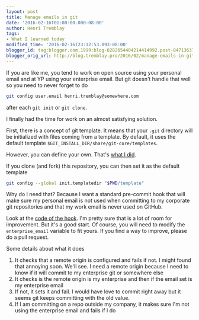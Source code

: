 ```yaml
---
layout: post
title: Manage emails in git
date: '2016-02-16T01:00:00.000-08:00'
author: Henri Tremblay
tags:
- What I learned today
modified_time: '2016-02-16T23:12:53.093-08:00'
blogger_id: tag:blogger.com,1999:blog-8282654404214414992.post-8471363796484285172
blogger_orig_url: http://blog.tremblay.pro/2016/02/manage-emails-in-git.html
---
```


If you are like me, you tend to work on open source using your personal email and at YP using your enterprise email. But
git doesn't handle that well so you need to never forget to do 

```bash
git config user.email henri.tremblay@somewhere.com
``` 

after each `git init` or `git clone`.

I finally had the time for work on an almost satisfying solution.
<!--more-->

First, there is a concept of git template. It means that your `.git` directory will be initialized with files coming from
a template. By default, it uses the default template `$GIT_INSTALL_DIR/share/git-core/templates`.

However, you can define your own. That's [what I did](https://github.com/henri-tremblay/git_template).

If you clone (and fork) this repository, you can then set it as the default template

```bash
git config --global init.templatedir "$PWD/template"
```

Why do I need that? Because I want a standard pre-commit hook that will make sure my personal email is not used when
committing to my corporate git repositories and that my work email is never used on GitHub.

Look at the [code of the hook](https://github.com/henri-tremblay/git_template/blob/master/template/hooks/pre-commit). I'm
pretty sure that is a lot of room for improvement. But it's a good start. Of course, you will need to modify the `enterprise_email`
variable to fit yours. If you find a way to improve, please do a pull request.

Some details about what it does

1. It checks that a remote origin is configured and fails if not. I might found that annoying soon. We'll see. I need a
remote origin because I need to know if it will commit to my enterprise git or somewhere else
2. It checks is the remote origin is my enterprise and then if the email set is my enterprise email
3. If not, it sets it and fail. I would have love to commit right away but it seems git keeps committing with the old value.
4. If I am committing on a repo outside my company, it makes sure I'm not using the enterprise email and fails if I do
